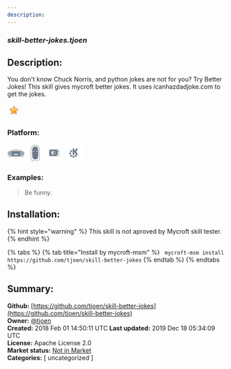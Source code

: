 ```yaml
---
description: 
---
```


### _skill-better-jokes.tjoen_  
## Description:  
You don't know Chuck Norris, and python jokes are not for you? Try Better Jokes!
This skill gives mycroft better jokes. It uses icanhazdadjoke.com to get the jokes.  
  
![](../.gitbook/assets/star.png)  
  
### Platform:  
 ![Mark I](../.gitbook/assets/mark-1-icon.png)  ![Mark II](../.gitbook/assets/mark-2-icon.png)  ![Picroft](../.gitbook/assets/picroft-icon.png)  ![plasmoid](../.gitbook/assets/kde.png)   
### Examples:  
> Be funny.  
  
## Installation:  
{% hint style="warning" %}
This skill is not aproved by Mycroft skill tester.
{% endhint %}
    
{% tabs %}
{% tab title="Install by mycroft-msm" %}
``` mycroft-msm install https://github.com/tjoen/skill-better-jokes```
{% endtab %}
  {% endtabs %}
    
## Summary:  
**Github:** [https://github.com/tjoen/skill-better-jokes](https://github.com/tjoen/skill-better-jokes)  
**Owner:** [@tjoen](https://github.com/tjoen)  
**Created:** 2018 Feb 01 14:50:11 UTC  **Last updated:** 2019 Dec 18 05:34:09 UTC  
**License:** Apache License 2.0  
**Market status:** [Not in Market](https://market.mycroft.ai/skill/)  
**Categories:** [ uncategorized ]   
